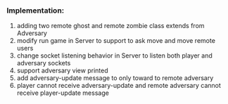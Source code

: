 ### Implementation:
1. adding two remote ghost and remote zombie class extends from Adversary
2. modify run game in Server to support to ask move and move remote users
3. change socket listening behavior in Server to listen both player and adversary sockets
4. support adversary view printed
5. add adversary-update message to only toward to remote adversary
6. player cannot receive adversary-update and remote adversary cannot receive player-update message







